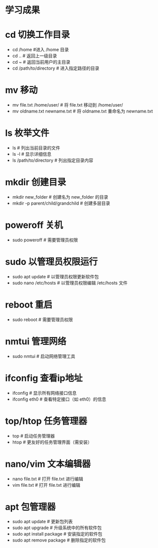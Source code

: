 # 学习成果

# cd 切换工作目录
* cd /home             #进入 /home 目录
* cd ..                 # 返回上一级目录
* cd ~                  # 返回当前用户的主目录
* cd /path/to/directory # 进入指定路径的目录

# mv 移动
* mv file.txt /home/user/       # 将 file.txt 移动到 /home/user/
* mv oldname.txt newname.txt    # 将 oldname.txt 重命名为 newname.txt

# ls 枚举文件
* ls                    # 列出当前目录的文件
* ls -l                 # 显示详细信息
* ls /path/to/directory # 列出指定目录内容

# mkdir 创建目录
* mkdir new_folder              # 创建名为 new_folder 的目录
* mkdir -p parent/child/grandchild # 创建多层目录

# poweroff 关机
* sudo poweroff                # 需要管理员权限

# sudo 以管理员权限运行
* sudo apt update              # 以管理员权限更新软件包
* sudo nano /etc/hosts         # 以管理员权限编辑 /etc/hosts 文件

# reboot 重启
* sudo reboot                  # 需要管理员权限

# nmtui 管理网络
* sudo nmtui                   # 启动网络管理工具

# ifconfig 查看ip地址
* ifconfig                     # 显示所有网络接口信息
* ifconfig eth0                # 查看特定接口（如 eth0）的信息

# top/htop 任务管理器
* top                          # 启动任务管理器
* htop                         # 更友好的任务管理界面（需安装）

# nano/vim 文本编辑器
* nano file.txt                # 打开 file.txt 进行编辑
* vim file.txt                 # 打开 file.txt 进行编辑

# apt 包管理器
* sudo apt update              # 更新包列表
* sudo apt upgrade             # 升级系统中的所有软件包
* sudo apt install package     # 安装指定的软件包
* sudo apt remove package      # 删除指定的软件包

